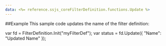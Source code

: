 ```yaml
---
data: <%= reference.ssjs_coreFilterDefinition.functions.Update %>
---
```


##Example
This sample code updates the name of the filter definition:

var fd = FilterDefinition.Init("myFilterDef");
var status = fd.Update({ "Name": "Updated Name" });
